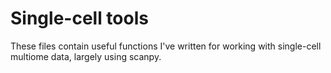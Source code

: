# Single-cell tools
These files contain useful functions I've written for working with single-cell multiome data, largely using scanpy.
